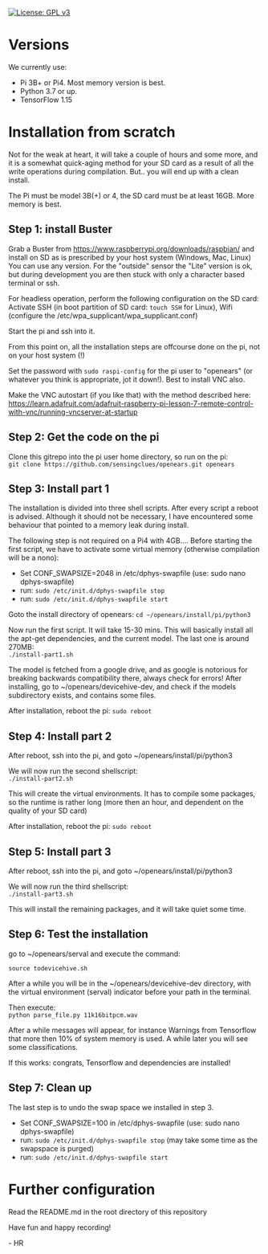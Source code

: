 [![License: GPL v3](https://img.shields.io/badge/License-GPLv3-blue.svg)](https://www.gnu.org/licenses/gpl-3.0)

# Versions
We currently use:
* Pi 3B+ or Pi4.  Most memory version is best.
* Python 3.7 or up.
* TensorFlow 1.15


# Installation from scratch
Not for the weak at heart, it will take a couple of hours and some more, and it
is a somewhat quick-aging method for your SD card as a result of all the write operations during compilation. But.. you will end up with a clean install. 

The Pi must be model 3B(+) or 4, the SD card must be at least 16GB.  More memory is best.

## Step 1: install Buster
Grab a Buster from https://www.raspberrypi.org/downloads/raspbian/ and install on SD as
is prescribed by your host system (Windows, Mac, Linux)
You can use any version.  For the "outside" sensor the "Lite" version is ok, but during development you are then stuck with only a character based terminal or ssh.

For headless operation, perform the following configuration on the SD card:
Activate SSH (in boot partition of SD card: `touch SSH` for Linux), Wifi (configure the /etc/wpa_supplicant/wpa_supplicant.conf)

Start the pi and ssh into it.

From this point on, all the installation steps are offcourse done on the pi, not on your host system (!) 

Set the password with `sudo raspi-config` for the pi user to "openears" (or whatever you think is appropriate, jot it down!). Best to install VNC also.

Make the VNC autostart (if you like that) with the method described here: https://learn.adafruit.com/adafruit-raspberry-pi-lesson-7-remote-control-with-vnc/running-vncserver-at-startup 

## Step 2: Get the code on the pi
Clone this gitrepo into the pi user home directory, so run on the pi:\
`git clone https://github.com/sensingclues/openears.git openears`

## Step 3: Install part 1
The installation is divided into three shell scripts. After every script a reboot is advised. 
Although it should not be necessary, I have encountered some behaviour that pointed
to a memory leak during install.

The following step is not required on a Pi4 with 4GB....
Before starting the first script, we have to activate some virtual memory (otherwise compilation will be a nono):
* Set CONF_SWAPSIZE=2048 in /etc/dphys-swapfile (use: sudo nano dphys-swapfile)
* run: `sudo /etc/init.d/dphys-swapfile stop`
* run: `sudo /etc/init.d/dphys-swapfile start`

Goto the install directory of openears:
`cd ~/openears/install/pi/python3
`

Now run the first script. It will take 15-30 mins. This will basically install all the apt-get dependencies,
and the current model. The last one is around 270MB:\
`./install-part1.sh`

The model is fetched from a google drive, and as
google is notorious for breaking backwards compatibility there, always check for errors! After installing,
go to ~/openears/devicehive-dev, and check if the models subdirectory exists, and contains some files.

After installation, reboot the pi: `sudo reboot`

## Step 4: Install part 2
After reboot, ssh into the pi, and goto ~/openears/install/pi/python3


We will now run the second shellscript:\
`./install-part2.sh`

This will create the virtual environments. It has to compile some packages,
so the runtime is rather long (more then an hour, and dependent on the quality of your SD card)

After installation, reboot the pi: `sudo reboot`

## Step 5: Install part 3
After reboot, ssh into the pi, and goto ~/openears/install/pi/python3


We will now run the third shellscript:\
`./install-part3.sh`

This will install the remaining packages, and it will take quiet some time.

## Step 6: Test the installation
go to ~/openears/serval and
execute the command:

`source todevicehive.sh`

After a while you will be in the ~/openears/devicehive-dev directory, with the virtual environment
(serval) indicator before your path in the terminal.

Then execute:\
`python parse_file.py 11k16bitpcm.wav`

After a while messages will appear, for instance Warnings from Tensorflow that more then 10% of
system memory is used. A while later you will see some classifications.

If this works: congrats, Tensorflow and dependencies are installed!

## Step 7: Clean up
The last step is to undo the swap space we installed in step 3.

* Set CONF_SWAPSIZE=100 in /etc/dphys-swapfile (use: sudo nano dphys-swapfile)
* run: `sudo /etc/init.d/dphys-swapfile stop` (may take some time as the swapspace is purged)
* run: `sudo /etc/init.d/dphys-swapfile start`

# Further configuration
Read the README.md in the root directory of this repository

Have fun and happy recording!

\- HR




